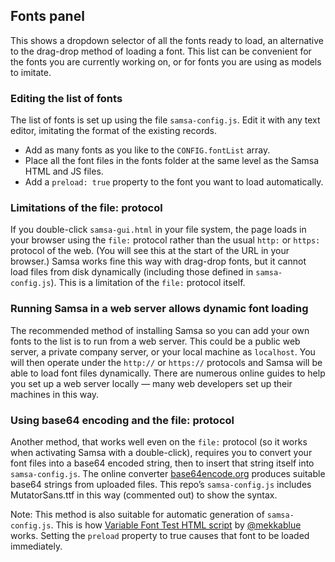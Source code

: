 ## Fonts panel

This shows a dropdown selector of all the fonts ready to load, an alternative to the drag-drop method of loading a font. This list can be convenient for the fonts you are currently working on, or for fonts you are using as models to imitate.

### Editing the list of fonts
The list of fonts is set up using the file `samsa-config.js`. Edit it with any text editor, imitating the format of the existing records.

* Add as many fonts as you like to the `CONFIG.fontList` array.
* Place all the font files in the fonts folder at the same level as the Samsa HTML and JS files.
* Add a `preload: true` property to the font you want to load automatically.

### Limitations of the file: protocol

If you double-click `samsa-gui.html` in your file system, the page loads in your browser using the `file:` protocol rather than the usual `http:` or `https:` protocol of the web. (You will see this at the start of the URL in your browser.) Samsa works fine this way with drag-drop fonts, but it cannot load files from disk dynamically (including those defined in `samsa-config.js`). This is a limitation of the `file:` protocol itself.

### Running Samsa in a web server allows dynamic font loading
The recommended method of installing Samsa so you can add your own fonts to the list is to run from a web server. This could be a public web server, a private company server, or your local machine as `localhost`. You will then operate under the `http://` or `https://` protocols and Samsa will be able to load font files dynamically. There are numerous online guides to help you set up a web server locally — many web developers set up their machines in this way.

### Using base64 encoding and the file: protocol
Another method, that works well even on the `file:` protocol (so it works when activating Samsa with a double-click), requires you to convert your font files into a base64 encoded string, then to insert that string itself into `samsa-config.js`. The online converter [base64encode.org](https://www.base64encode.org) produces suitable base64 strings from uploaded files. This repo’s `samsa-config.js` includes MutatorSans.ttf in this way (commented out) to show the syntax.

Note: This method is also suitable for automatic generation of `samsa-config.js`. This is how [Variable Font Test HTML script](https://github.com/mekkablue/Glyphs-Scripts/) by [@mekkablue](https://github.com/mekkablue) works. Setting the `preload` property to true causes that font to be loaded immediately.
